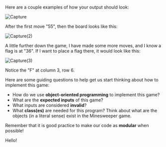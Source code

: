 <!--title={Example Output}-->

<!--badge={Creative Thinker:10}-->

<!--concepts={using_objects.mdx}-->

Here are a couple examples of how your output should look:

![Capture](C:\Users\kevin\Documents\Programming\Darlene\Rewritten\Minesweeper\Minesweeper\Capture.PNG)

After the first move "55", then the board looks like this:

![Capture(2)](C:\Users\kevin\Documents\Programming\Darlene\Rewritten\Minesweeper\Minesweeper\Capture(2).PNG)

A little further down the game, I have made some more moves, and I know a flag is at "36". If I want to place a flag there, it would look like this:

![Capture(3)](C:\Users\kevin\Documents\Programming\Darlene\Rewritten\Minesweeper\Minesweeper\Capture(3).PNG)

Notice the "F" at column 3, row 6. 

Here are some guiding questions to help get us start thinking about how to implement this game: 

- How do we use **object-oriented programming** to implement this game? 
- What are the **expected inputs** of this game? 
- What inputs are considered **invalid**?
- What **class(es)** are needed for this program? Think about what are the objects (in a literal sense) exist in the Minesweeper game. 

Remember that it is good practice to make our code as **modular** when possible!


Hello! 